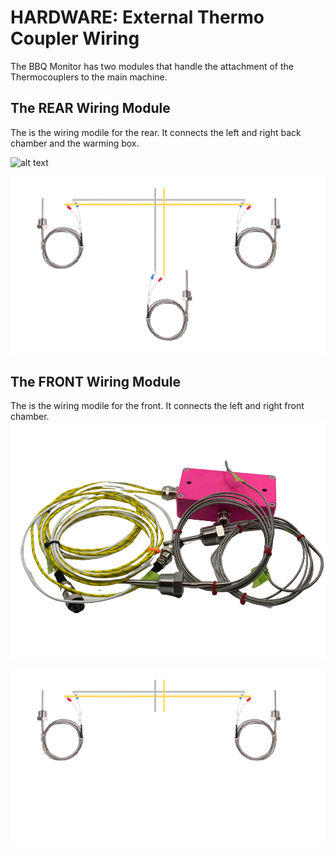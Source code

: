 # HARDWARE: External Thermo Coupler Wiring

The BBQ Monitor has two modules that handle the attachment of the Thermocouplers to the main machine.

## The REAR Wiring Module

The is the wiring modile for the rear. It connects the left and right back chamber and the warming box.

![alt text](../Img/bbq-monitor-back-wiring-module-1.png "The REAR Wiring Module")

![alt text](../Img/wiring-diagram-rear.png "The REAR Wiring Module")

## The FRONT Wiring Module

The is the wiring modile for the front. It connects the left and right front chamber.
![alt text](../Img/bbq-monitor-wiring-front.png "The FRONT Wiring Module")

![alt text](../Img/wiring-diagram-front.png "The FRONT Wiring Module")
